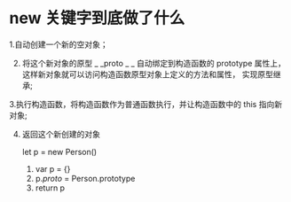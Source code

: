 # new 关键字到底做了什么

1.自动创建一个新的空对象；

2. 将这个新对象的原型 \_ _proto _ \_ 自动绑定到构造函数的 prototype 属性上，这样新对象就可以访问构造函数原型对象上定义的方法和属性，
   实现原型继承;

3.执行构造函数，将构造函数作为普通函数执行，并让构造函数中的 this 指向新对象;

4. 返回这个新创建的对象

   let p = new Person()

   1. var p = {}
   2. p._proto_ = Person.prototype
   3. return p
